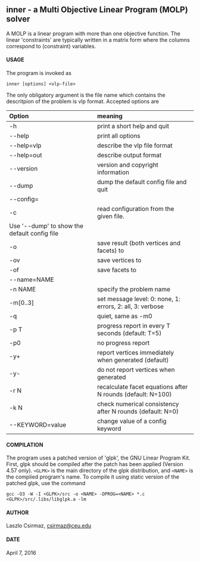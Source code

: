 ## inner - a Multi Objective Linear Program (MOLP) solver

A MOLP is a linear program with more than one objective function. The linear
'constraints' are typically written in a matrix form where the columns
correspond to (constraint) variables. 


#### USAGE

The program is invoked as

    inner [options] <vlp-file>

The only obligatory argument is the file name which contains the descritpion
of the problem is vlp format. Accepted options are

| Option | meaning |
|:-------|:--------|
| -h          | print a short help and quit |
| --help      | print all options |
| --help=vlp  | describe the vlp file format |
| --help=out  | describe output format |
| --version   | version and copyright information |
| --dump     | dump the default config file and quit |
| --config=<config-file> | |
| -c <config-file>  | read configuration from the given file.
                      Use \'--dump\' to show the default config file |
| -o <file>  | save result (both vertices and facets) to <file> |
| -ov <file> | save vertices to <file> |
| -of <file> | save facets to <file> |
| --name=NAME | |
| -n NAME    | specify the problem name |
| -m[0..3]   | set message level: 0: none, 1: errors, 2: all, 3: verbose |
| -q         | quiet, same as -m0 |
| -p T       | progress report in every T seconds (default: T=5) |
| -p0        | no progress report |
| -y+        | report vertices immediately when generated (default) |
| -y-        | do not report vertices when generated |
| -r N       | recalculate facet equations after N rounds (default: N=100) |
| -k N       | check numerical consistency after N rounds (default: N=0) |
| --KEYWORD=value | change value of a config keyword |



#### COMPILATION

The program uses a patched version of 'glpk', the GNU Linear Program Kit. 
First, glpk should be compiled after the patch has been applied (Version
4.57 only). `<GLPK>` is the main directory of the glpk distribution, and 
`<NAME>` is the complied program's name. To compile it using static version
of the patched glpk, use the command

    gcc -O3 -W -I <GLPK>/src -o <NAME> -DPROG=<NAME> *.c <GLPK>/src/.libs/libglpk.a -lm



#### AUTHOR

Laszlo Csirmaz, <csirmaz@ceu.edu>

#### DATE

April 7, 2016

